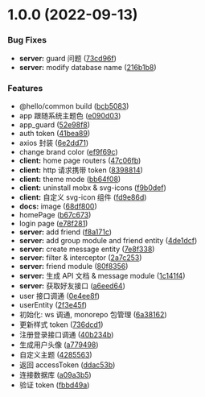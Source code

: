# 1.0.0 (2022-09-13)


### Bug Fixes

* **server:** guard 问题 ([73cd96f](https://github.com/CCZX/Hello/commit/73cd96fb065b02e942108710ecbf0de1eb17f695))
* **server:** modify database name ([216b1b8](https://github.com/CCZX/Hello/commit/216b1b8fc3e565044ed6d158f5231f5182bf1d69))


### Features

* @hello/common build ([bcb5083](https://github.com/CCZX/Hello/commit/bcb50837825ea2de245eb86ad800311d9aa7e6c3))
* app 跟随系统主题色 ([e090d03](https://github.com/CCZX/Hello/commit/e090d0340bc68c5779708e627e5c1ef05b65b815))
* app_guard ([52e98f8](https://github.com/CCZX/Hello/commit/52e98f8dddd0da38a06b0bf913d7cea3ccce1a77))
* auth token ([41bea89](https://github.com/CCZX/Hello/commit/41bea896aa03e622184be732386a484153267887))
* axios 封装 ([6e2dd71](https://github.com/CCZX/Hello/commit/6e2dd71f16547b3d9b6a20384db7e66abad4d098))
* change brand color ([ef9f69c](https://github.com/CCZX/Hello/commit/ef9f69cfdf4f765382e16e94fe582c72971f2527))
* **client:** home page routers ([47c06fb](https://github.com/CCZX/Hello/commit/47c06fb782d0202d2d22fa9745c2c59279a974e4))
* **client:** http 请求携带 token ([8398814](https://github.com/CCZX/Hello/commit/8398814feff0825f17e247bd6d5c66d82beb56dc))
* **client:** theme mode ([bb64f08](https://github.com/CCZX/Hello/commit/bb64f0876e7c411a89d2a7ad9eb3ae666bb4be60))
* **client:** uninstall mobx &  svg-icons ([f9b0def](https://github.com/CCZX/Hello/commit/f9b0defa3cfa7b541a79d7e1d6c2942326df7043))
* **client:** 自定义 svg-icon 组件 ([fd9e86d](https://github.com/CCZX/Hello/commit/fd9e86d37725c3c9e866c6c43d074faa04901fd3))
* **docs:** image ([68df800](https://github.com/CCZX/Hello/commit/68df80077a94e033580eee544c42223223bb1eb8))
* homePage ([b67c673](https://github.com/CCZX/Hello/commit/b67c673d83c9765edec84cbe6045b1616aad661a))
* login page ([e78f281](https://github.com/CCZX/Hello/commit/e78f2817de598f6f37eb3dc1ab240e7a89d88a01))
* **server:** add friend ([f8a171c](https://github.com/CCZX/Hello/commit/f8a171cd52eb17ed130d67329d12e4175981c37a))
* **server:** add group module and friend entity ([4de1dcf](https://github.com/CCZX/Hello/commit/4de1dcfc60b87afec075485a29d5a942d1c3b00a))
* **server:** create message entity ([7e8f338](https://github.com/CCZX/Hello/commit/7e8f338dc982ea6705f3227a259635301cb86e00))
* **server:** filter & interceptor ([2a7c253](https://github.com/CCZX/Hello/commit/2a7c253880ef87e12c03c74d5b86c410b1ae76ef))
* **server:** friend module ([80f8356](https://github.com/CCZX/Hello/commit/80f8356c04c7b6879e90378a5b05d75cd88b81e4))
* **server:** 生成 API 文档 & message module ([1c141f4](https://github.com/CCZX/Hello/commit/1c141f40786f3764ee86e7a2ab49287787f71f7e))
* **server:** 获取好友接口 ([a6eed64](https://github.com/CCZX/Hello/commit/a6eed64b7367d7062c33bf306ae86edd68f5a9de))
* user 接口调通 ([0e4ee8f](https://github.com/CCZX/Hello/commit/0e4ee8fdb6981a7bf18f57a03775eb9434158a7e))
* userEntity ([2f3e45f](https://github.com/CCZX/Hello/commit/2f3e45fec9052b570c6ae2098fc7657fb92ea8dc))
* 初始化: ws 调通, monorepo 包管理 ([6a38162](https://github.com/CCZX/Hello/commit/6a38162efebf74ce8d525150e2df5bd8672a1a64))
* 更新样式 token ([736dcd1](https://github.com/CCZX/Hello/commit/736dcd15e577888159ab92b95a783f881b9695b3))
* 注册登录接口调通 ([40b234b](https://github.com/CCZX/Hello/commit/40b234b5b85732d5c62e779de45e15ee8445498e))
* 生成用户头像 ([a779498](https://github.com/CCZX/Hello/commit/a779498be88d7b0edecc6d034ef6b05b0c87ff2a))
* 自定义主题 ([4285563](https://github.com/CCZX/Hello/commit/428556386c343f1c9fea953657ddea15d6701887))
* 返回 accessToken ([ddac53b](https://github.com/CCZX/Hello/commit/ddac53b6db448bc250fff4778628c060b56dda1c))
* 连接数据库 ([a09a3b5](https://github.com/CCZX/Hello/commit/a09a3b58e7d590a359cbeb7a345e61fdea7f8a2a))
* 验证 token ([fbbd49a](https://github.com/CCZX/Hello/commit/fbbd49aae149a881b579c2a8378a112a8b944ee8))




